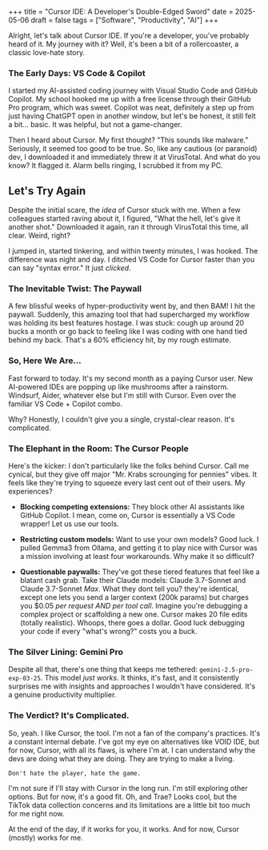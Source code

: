 +++
title = "Cursor IDE: A Developer's Double-Edged Sword"
date = 2025-05-06
draft = false
tags = ["Software", "Productivity", "AI"]
+++

Alright, let's talk about Cursor IDE. If you're a developer, you've probably heard of it. My journey with it? Well, it's been a bit of a rollercoaster, a classic love-hate story.

### The Early Days: VS Code & Copilot

I started my AI-assisted coding journey with Visual Studio Code and GitHub Copilot. My school hooked me up with a free license through their GitHub Pro program, which was sweet. Copilot was neat, definitely a step up from just having ChatGPT open in another window, but let's be honest, it still felt a bit... basic. It was helpful, but not a game-changer.

Then I heard about Cursor. My first thought? "This sounds like malware." Seriously, it seemed too good to be true. So, like any cautious (or paranoid) dev, I downloaded it and immediately threw it at VirusTotal. And what do you know? It flagged it. Alarm bells ringing, I scrubbed it from my PC.

## Let's Try Again

Despite the initial scare, the _idea_ of Cursor stuck with me. When a few colleagues started raving about it, I figured, "What the hell, let's give it another shot." Downloaded it again, ran it through VirusTotal this time, all clear. Weird, right?

I jumped in, started tinkering, and within twenty minutes, I was hooked. The difference was night and day. I ditched VS Code for Cursor faster than you can say "syntax error." It just _clicked_.

### The Inevitable Twist: The Paywall

A few blissful weeks of hyper-productivity went by, and then BAM! I hit the paywall. Suddenly, this amazing tool that had supercharged my workflow was holding its best features hostage. I was stuck: cough up around 20 bucks a month or go back to feeling like I was coding with one hand tied behind my back. That's a 60% efficiency hit, by my rough estimate.

### So, Here We Are...

Fast forward to today. It's my second month as a paying Cursor user. New AI-powered IDEs are popping up like mushrooms after a rainstorm. Windsurf, Aider, whatever else but I'm still with Cursor. Even over the familiar VS Code + Copilot combo.

Why? Honestly, I couldn't give you a single, crystal-clear reason. It's complicated.

### The Elephant in the Room: The Cursor People

Here's the kicker: I don't particularly like the folks behind Cursor. Call me cynical, but they give off major "Mr. Krabs scrounging for pennies" vibes. It feels like they're trying to squeeze every last cent out of their users. My experiences?

- **Blocking competing extensions:** They block other AI assistants like GitHub Copilot. I mean, come on, Cursor is essentially a VS Code wrapper! Let us use our tools.

- **Restricting custom models:** Want to use your own models? Good luck. I pulled Gemma3 from Ollama, and getting it to play nice with Cursor was a mission involving at least four workarounds. Why make it so difficult?

- **Questionable paywalls:** They've got these tiered features that feel like a blatant cash grab. Take their Claude models: Claude 3.7-Sonnet and Claude 3.7-Sonnet _Max_. What they dont tell you? they're identical, except one lets you send a larger context (200k params) but charges you $0.05 _per request AND per tool call_. Imagine you're debugging a complex project or scaffolding a new one. Cursor makes 20 file edits (totally realistic). Whoops, there goes a dollar. Good luck debugging your code if every "what's wrong?" costs you a buck.

### The Silver Lining: Gemini Pro

Despite all that, there's one thing that keeps me tethered: `gemini-2.5-pro-exp-03-25`. This model _just works_. It thinks, it's fast, and it consistently surprises me with insights and approaches I wouldn't have considered. It's a genuine productivity multiplier.

### The Verdict? It's Complicated.

So, yeah. I like Cursor, the tool. I'm not a fan of the company's practices. It's a constant internal debate. I've got my eye on alternatives like VOID IDE, but for now, Cursor, with all its flaws, is where I'm at.
I can understand why the devs are doing what they are doing. They are trying to make a living. 

`Don't hate the player, hate the game.`

I'm not sure if I'll stay with Cursor in the long run. I'm still exploring other options. But for now, it's a good fit.
Oh, and Trae? Looks cool, but the TikTok data collection concerns and its limitations are a little bit too much for me right now.

At the end of the day, if it works for you, it works. And for now, Cursor (mostly) works for me.

